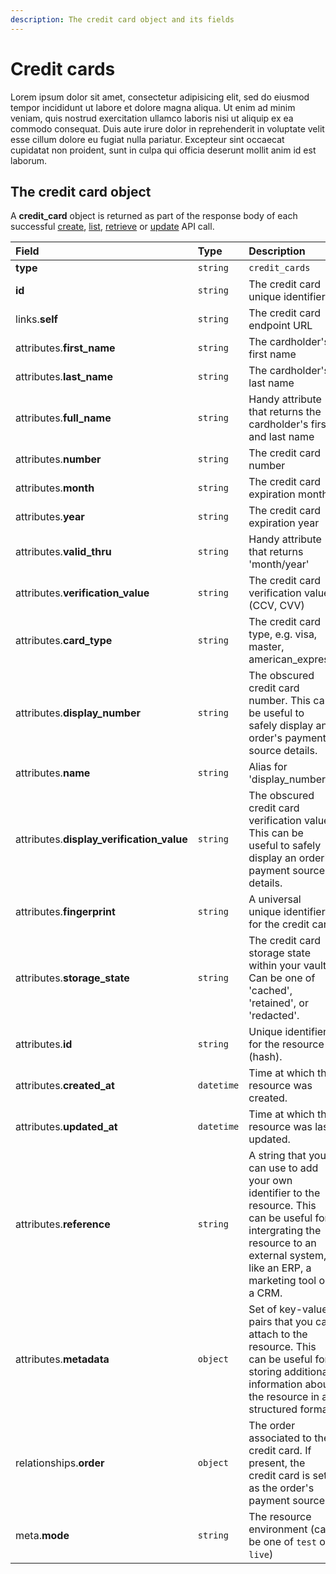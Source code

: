 ```yaml
---
description: The credit card object and its fields
---
```


# Credit cards

Lorem ipsum dolor sit amet, consectetur adipisicing elit, sed do eiusmod tempor incididunt ut labore et dolore magna aliqua. Ut enim ad minim veniam, quis nostrud exercitation ullamco laboris nisi ut aliquip ex ea commodo consequat. Duis aute irure dolor in reprehenderit in voluptate velit esse cillum dolore eu fugiat nulla pariatur. Excepteur sint occaecat cupidatat non proident, sunt in culpa qui officia deserunt mollit anim id est laborum.

## The credit card object

A **credit\_card** object is returned as part of the response body of each successful [create](https://github.com/commercelayer/commercelayer_docs/tree/59b0b081d713240e5ebab57aa88930add73d23e7/resources/credit_cards/create-credit%20card.md), [list](https://github.com/commercelayer/commercelayer_docs/tree/59b0b081d713240e5ebab57aa88930add73d23e7/resources/credit_cards/list-all-credit%20cards.md), [retrieve](https://github.com/commercelayer/commercelayer_docs/tree/59b0b081d713240e5ebab57aa88930add73d23e7/resources/credit_cards/retrieve-credit%20card.md) or [update](https://github.com/commercelayer/commercelayer_docs/tree/59b0b081d713240e5ebab57aa88930add73d23e7/resources/credit_cards/update-credit%20card.md) API call.

| Field | Type | Description |
| :--- | :--- | :--- |
| **type** | `string` | `credit_cards` |
| **id** | `string` | The credit card unique identifier |
| links.**self** | `string` | The credit card endpoint URL |
| attributes.**first\_name** | `string` | The cardholder's first name |
| attributes.**last\_name** | `string` | The cardholder's last name |
| attributes.**full\_name** | `string` | Handy attribute that returns the cardholder's first and last name |
| attributes.**number** | `string` | The credit card number |
| attributes.**month** | `string` | The credit card expiration month |
| attributes.**year** | `string` | The credit card expiration year |
| attributes.**valid\_thru** | `string` | Handy attribute that returns 'month/year' |
| attributes.**verification\_value** | `string` | The credit card verification value \(CCV, CVV\) |
| attributes.**card\_type** | `string` | The credit card type, e.g. visa, master, american\_express |
| attributes.**display\_number** | `string` | The obscured credit card number. This can be useful to safely display an order's payment source details. |
| attributes.**name** | `string` | Alias for 'display\_number' |
| attributes.**display\_verification\_value** | `string` | The obscured credit card verification value. This can be useful to safely display an order's payment source details. |
| attributes.**fingerprint** | `string` | A universal unique identifier for the credit card |
| attributes.**storage\_state** | `string` | The credit card storage state within your vault. Can be one of 'cached', 'retained', or 'redacted'. |
| attributes.**id** | `string` | Unique identifier for the resource \(hash\). |
| attributes.**created\_at** | `datetime` | Time at which the resource was created. |
| attributes.**updated\_at** | `datetime` | Time at which the resource was last updated. |
| attributes.**reference** | `string` | A string that you can use to add your own identifier to the resource. This can be useful for intergrating the resource to an external system, like an ERP, a marketing tool or a CRM. |
| attributes.**metadata** | `object` | Set of key-value pairs that you can attach to the resource. This can be useful for storing additional information about the resource in a structured format. |
| relationships.**order** | `object` | The order associated to the credit card. If present, the credit card is set as the order's payment source. |
| meta.**mode** | `string` | The resource environment \(can be one of `test` or `live`\) |

